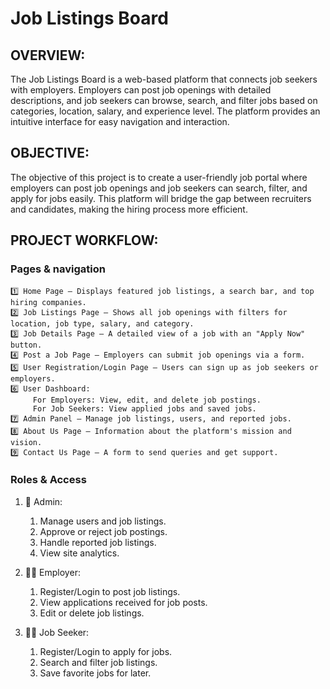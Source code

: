 # Job Listings Board
## OVERVIEW:
The Job Listings Board is a web-based platform that connects job seekers with employers. Employers can post job openings with detailed descriptions, and job seekers can browse, search, and filter jobs based on categories, location, salary, and experience level. The platform provides an intuitive interface for easy navigation and interaction.
## OBJECTIVE:
The objective of this project is to create a user-friendly job portal where employers can post job openings and job seekers can search, filter, and apply for jobs easily. This platform will bridge the gap between recruiters and candidates, making the hiring process more efficient.
## PROJECT WORKFLOW:
### Pages & navigation
    1️⃣ Home Page – Displays featured job listings, a search bar, and top hiring companies.
    2️⃣ Job Listings Page – Shows all job openings with filters for location, job type, salary, and category.
    3️⃣ Job Details Page – A detailed view of a job with an "Apply Now" button.
    4️⃣ Post a Job Page – Employers can submit job openings via a form.
    5️⃣ User Registration/Login Page – Users can sign up as job seekers or employers.
    6️⃣ User Dashboard:
         For Employers: View, edit, and delete job postings.
         For Job Seekers: View applied jobs and saved jobs.
    7️⃣ Admin Panel – Manage job listings, users, and reported jobs.
    8️⃣ About Us Page – Information about the platform's mission and vision.
    9️⃣ Contact Us Page – A form to send queries and get support.
### Roles & Access
1. 👤 Admin:

    1. Manage users and job listings.
    1. Approve or reject job postings.
    1. Handle reported job listings.
    1. View site analytics.
1. 👨‍💼 Employer:

    1. Register/Login to post job listings.
    1. View applications received for job posts.
    1. Edit or delete job listings.
1. 👨‍🎓 Job Seeker:
 
    1. Register/Login to apply for jobs.
    1. Search and filter job listings.
    1. Save favorite jobs for later.
